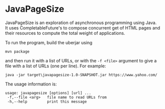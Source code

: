 JavaPageSize
============

JavaPageSize is an exploration of asynchronous programming using Java. It uses
CompletableFuture's to compose concurrent get of HTML pages and their resources
to compute the total weight of applications.

To run the program, build the uberjar using

```
mvn package
```

and then run it with a list of URLs, or with the ``-f <file>`` argument to 
give a file with a list of URLs (one per line). For example:

```
java -jar target\javapagesize-1.0-SNAPSHOT.jar https://www.yahoo.com/
```

The usage information is:

```
usage: javapagesize [options] [url] ...
 -f,--file <arg>   file name to read URLs from
 -h,--help         print this message
 ```